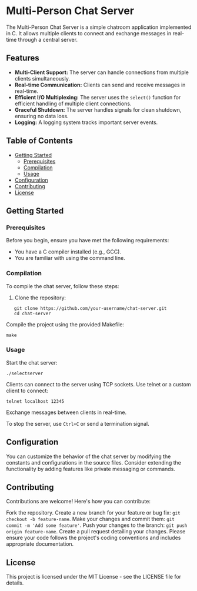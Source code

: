 # Multi-Person Chat Server

The Multi-Person Chat Server is a simple chatroom application implemented in C. It allows multiple clients to connect and exchange messages in real-time through a central server.

## Features

- **Multi-Client Support:** The server can handle connections from multiple clients simultaneously.
- **Real-time Communication:** Clients can send and receive messages in real-time.
- **Efficient I/O Multiplexing:** The server uses the `select()` function for efficient handling of multiple client connections.
- **Graceful Shutdown:** The server handles signals for clean shutdown, ensuring no data loss.
- **Logging:** A logging system tracks important server events.

## Table of Contents

- [Getting Started](#getting-started)
  - [Prerequisites](#prerequisites)
  - [Compilation](#compilation)
  - [Usage](#usage)
- [Configuration](#configuration)
- [Contributing](#contributing)
- [License](#license)

## Getting Started

### Prerequisites

Before you begin, ensure you have met the following requirements:

- You have a C compiler installed (e.g., GCC).
- You are familiar with using the command line.

### Compilation

To compile the chat server, follow these steps:

1. Clone the repository:
~~~
   git clone https://github.com/your-username/chat-server.git
   cd chat-server
~~~

Compile the project using the provided Makefile:

~~~
make
~~~

### Usage
Start the chat server:

~~~
./selectserver
~~~

Clients can connect to the server using TCP sockets. Use telnet or a custom client to connect:

~~~
telnet localhost 12345
~~~

Exchange messages between clients in real-time.

To stop the server, use `Ctrl+C` or send a termination signal.

## Configuration
You can customize the behavior of the chat server by modifying the constants and configurations in the source files. Consider extending the functionality by adding features like private messaging or commands.

## Contributing
Contributions are welcome! Here's how you can contribute:

Fork the repository.
Create a new branch for your feature or bug fix: `git checkout -b feature-name`.
Make your changes and commit them: `git commit -m 'Add some feature'`.
Push your changes to the branch: `git push origin feature-name`.
Create a pull request detailing your changes.
Please ensure your code follows the project's coding conventions and includes appropriate documentation.

## License
This project is licensed under the MIT License - see the LICENSE file for details.
